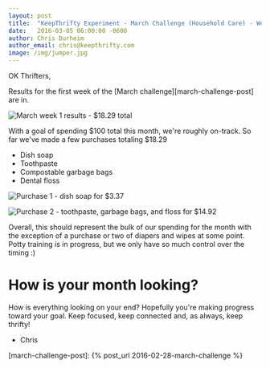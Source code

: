 ```yaml
---
layout: post
title:  "KeepThrifty Experiment - March Challenge (Household Care) - Week 1 Results"
date:   2016-03-05 06:00:00 -0600
author: Chris Durheim
author_email: chris@keepthrifty.com
image: /img/jumper.jpg
---
```


OK Thrifters,

Results for the first week of the [March challenge][march-challenge-post] are in.

![March week 1 results - $18.29 total][march-week-1-summary]

With a goal of spending $100 total this month, we're roughly on-track.  So far we've made a few purchases totaling $18.29

* Dish soap
* Toothpaste
* Compostable garbage bags
* Dental floss

![Purchase 1 - dish soap for $3.37][march-week-1-purchase-1]

![Purchase 2 - toothpaste, garbage bags, and floss for $14.92][march-week-1-purchase-2]

Overall, this should represent the bulk of our spending for the month with the exception of a purchase or two of diapers and wipes at some point. Potty training is in progress, but we only have so much control over the timing :)

# How is your month looking? #

How is everything looking on your end? Hopefully you're making progress toward your goal. Keep focused, keep connected and, as always, keep thrifty!

- Chris

[march-challenge-post]: {% post_url 2016-02-28-march-challenge %}

[march-week-1-summary]: {{site.url}}/img/march-2016-w1-summary.png
[march-week-1-purchase-1]: {{site.url}}/img/march-2016-w1-e1.png
[march-week-1-purchase-2]: {{site.url}}/img/march-2016-w1-e2.png
